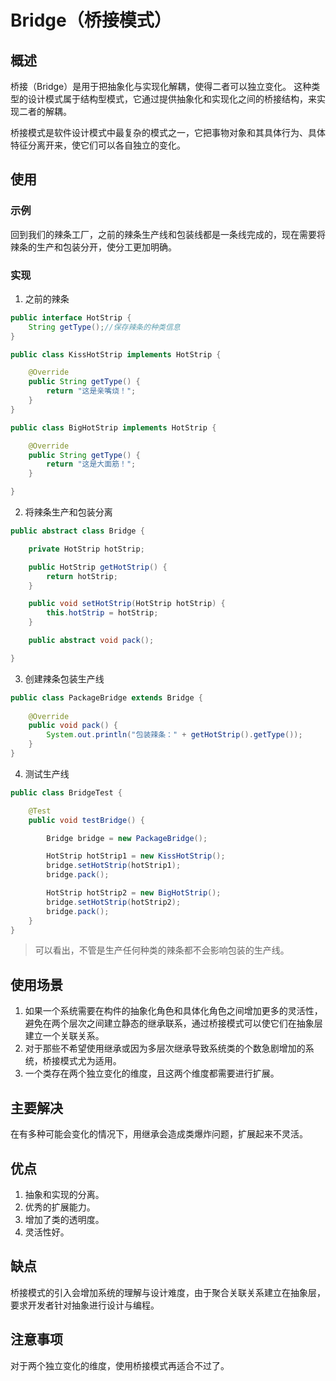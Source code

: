 # Bridge（桥接模式） #

## 概述 ##

桥接（Bridge）是用于把抽象化与实现化解耦，使得二者可以独立变化。
这种类型的设计模式属于结构型模式，它通过提供抽象化和实现化之间的桥接结构，来实现二者的解耦。

桥接模式是软件设计模式中最复杂的模式之一，它把事物对象和其具体行为、具体特征分离开来，使它们可以各自独立的变化。

## 使用 ##

### 示例 ###

回到我们的辣条工厂，之前的辣条生产线和包装线都是一条线完成的，现在需要将辣条的生产和包装分开，使分工更加明确。

### 实现 ###

1. 之前的辣条

```Java
public interface HotStrip {
    String getType();//保存辣条的种类信息
}
```

```Java
public class KissHotStrip implements HotStrip {

    @Override
    public String getType() {
        return "这是亲嘴烧！";
    }
}
```

```Java
public class BigHotStrip implements HotStrip {

    @Override
    public String getType() {
        return "这是大面筋！";
    }

}
```

2. 将辣条生产和包装分离

```Java
public abstract class Bridge {

    private HotStrip hotStrip;

    public HotStrip getHotStrip() {
        return hotStrip;
    }

    public void setHotStrip(HotStrip hotStrip) {
        this.hotStrip = hotStrip;
    }

    public abstract void pack();

}
```

3. 创建辣条包装生产线

```Java
public class PackageBridge extends Bridge {
    
    @Override
    public void pack() {
        System.out.println("包装辣条：" + getHotStrip().getType());
    }
}
```

4. 测试生产线

```Java
public class BridgeTest {

    @Test
    public void testBridge() {

        Bridge bridge = new PackageBridge();

        HotStrip hotStrip1 = new KissHotStrip();
        bridge.setHotStrip(hotStrip1);
        bridge.pack();

        HotStrip hotStrip2 = new BigHotStrip();
        bridge.setHotStrip(hotStrip2);
        bridge.pack();
    }
}
```

> 可以看出，不管是生产任何种类的辣条都不会影响包装的生产线。

## 使用场景 ##

1. 如果一个系统需要在构件的抽象化角色和具体化角色之间增加更多的灵活性，避免在两个层次之间建立静态的继承联系，通过桥接模式可以使它们在抽象层建立一个关联关系。
2. 对于那些不希望使用继承或因为多层次继承导致系统类的个数急剧增加的系统，桥接模式尤为适用。
3. 一个类存在两个独立变化的维度，且这两个维度都需要进行扩展。

## 主要解决 ##

在有多种可能会变化的情况下，用继承会造成类爆炸问题，扩展起来不灵活。

## 优点 ##

1. 抽象和实现的分离。
2. 优秀的扩展能力。
3. 增加了类的透明度。
4. 灵活性好。

## 缺点 ##

桥接模式的引入会增加系统的理解与设计难度，由于聚合关联关系建立在抽象层，要求开发者针对抽象进行设计与编程。

## 注意事项 ##

对于两个独立变化的维度，使用桥接模式再适合不过了。